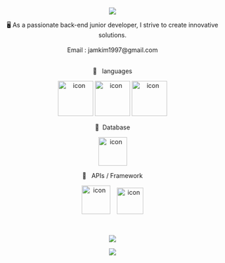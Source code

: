 <br>
<p align="center">
<img src="https://capsule-render.vercel.app/api?&type=waving&color=timeAuto&height=180&section=header&text=Jeremy's%20Hub&fontSize=50&animation=fadeIn&fontAlignY=45" />
  </p>

<div align='center'> 🖥 As a passionate back-end junior developer, I strive to create innovative solutions.</div>
<br>
<div align='center'> Email : jamkim1997@gmail.com</div>
<br>
<p align="center">
🍚&nbsp&nbsp&nbsplanguages
  </p>
<p align="center">
<img alt= "icon" wide="80" height="80" src ="https://techstack-generator.vercel.app/java-icon.svg">
<img alt= "icon" wide="80" height="80" src ="https://techstack-generator.vercel.app/csharp-icon.svg">
  <img alt= "icon" wide="80" height="80" src ="https://techstack-generator.vercel.app/cpp-icon.svg">
  </p>
 <p align="center">
🍱&nbsp&nbspDatabase
  </p>
<p align="center">
<img alt= "icon" wide="65" height="65" src ="https://techstack-generator.vercel.app/mysql-icon.svg">
  </p> 
  
<p align="center">
🥘 &nbsp&nbspAPIs / Framework
  </p>
<p align="center">
<img alt= "icon" wide="65" height="65" src ="https://techstack-generator.vercel.app/restapi-icon.svg">
  &nbsp&nbsp
<img alt= "icon" wide="60" height="60" src ="https://skillicons.dev/icons?i=spring">
  </p>
<!-- <p align="center">
🍰 &nbsp&nbspdeploy
  </p>
<p align="center">
<img alt= "icon" wide="65" height="65" src ="https://techstack-generator.vercel.app/docker-icon.svg">
<img alt= "icon" wide="60" height="60" src ="https://techstack-generator.vercel.app/kubernetes-icon.svg">
<img alt= "icon" wide="60" height="60" src="https://lirp.cdn-website.com/aa0ef369/dms3rep/multi/opt/google-cloud-icon-570w.png">
  </p> -->
<!-- <br> -->
<br>
<p align="center">
 
<img src="https://hits.seeyoufarm.com/api/count/incr/badge.svg?url=https%3A%2F%2Fgithub.com%2Fjamkim1997%2Fhit-counter&count_bg=%2379C83D&title_bg=%23555555&icon=spring.svg&icon_color=%23E7E7E7&title=hits&edge_flat=false" />
</p>

<p align="center">
<img src="https://capsule-render.vercel.app/api?type=waving&color=auto&height=100&section=footer" />
  </p>
